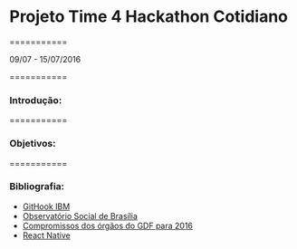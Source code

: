 # Projeto Time 4 Hackathon Cotidiano
===========

09/07 - 15/07/2016

===========

### Introdução:

===========
### Objetivos:

===========

### Bibliografia:

- [GitHook IBM](https://hub.jazz.net/gitHook/)
- [Observatório Social de Brasília](http://brasilia.osbrasil.org.br/)
- [Compromissos dos órgãos do GDF para 2016](http://brasilia.osbrasil.org.br/blog/2016/04/02/veja-os-compromissos-dos-orgaos-do-gdf-para-2016/)
- [React Native](https://facebook.github.io/react-native/docs)
